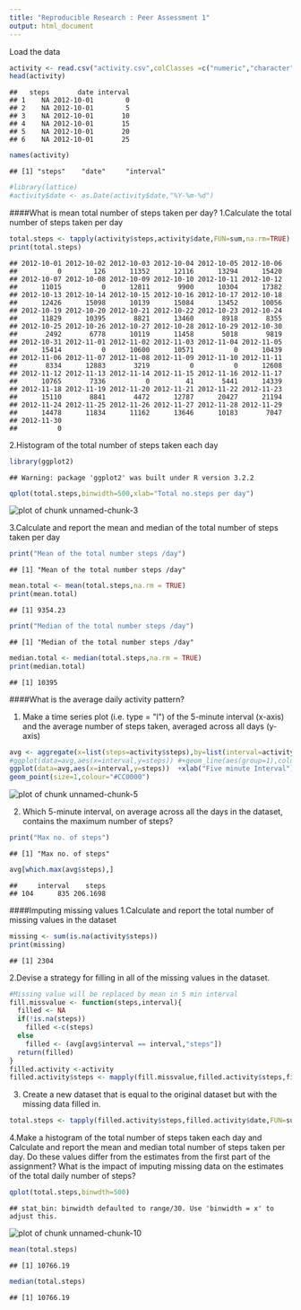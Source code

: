 ```yaml
---
title: "Reproducible Research : Peer Assessment 1"
output: html_document
---
```

Load the data


```r
activity <- read.csv("activity.csv",colClasses =c("numeric","character","numeric"))
head(activity)
```

```
##   steps       date interval
## 1    NA 2012-10-01        0
## 2    NA 2012-10-01        5
## 3    NA 2012-10-01       10
## 4    NA 2012-10-01       15
## 5    NA 2012-10-01       20
## 6    NA 2012-10-01       25
```

```r
names(activity)
```

```
## [1] "steps"    "date"     "interval"
```

```r
#library(lattice)
#activity$date <- as.Date(activity$date,"%Y-%m-%d")
```
####What is mean total number of steps taken per day?
1.Calculate the total number of steps taken per day

```r
total.steps <- tapply(activity$steps,activity$date,FUN=sum,na.rm=TRUE)
print(total.steps)
```

```
## 2012-10-01 2012-10-02 2012-10-03 2012-10-04 2012-10-05 2012-10-06 
##          0        126      11352      12116      13294      15420 
## 2012-10-07 2012-10-08 2012-10-09 2012-10-10 2012-10-11 2012-10-12 
##      11015          0      12811       9900      10304      17382 
## 2012-10-13 2012-10-14 2012-10-15 2012-10-16 2012-10-17 2012-10-18 
##      12426      15098      10139      15084      13452      10056 
## 2012-10-19 2012-10-20 2012-10-21 2012-10-22 2012-10-23 2012-10-24 
##      11829      10395       8821      13460       8918       8355 
## 2012-10-25 2012-10-26 2012-10-27 2012-10-28 2012-10-29 2012-10-30 
##       2492       6778      10119      11458       5018       9819 
## 2012-10-31 2012-11-01 2012-11-02 2012-11-03 2012-11-04 2012-11-05 
##      15414          0      10600      10571          0      10439 
## 2012-11-06 2012-11-07 2012-11-08 2012-11-09 2012-11-10 2012-11-11 
##       8334      12883       3219          0          0      12608 
## 2012-11-12 2012-11-13 2012-11-14 2012-11-15 2012-11-16 2012-11-17 
##      10765       7336          0         41       5441      14339 
## 2012-11-18 2012-11-19 2012-11-20 2012-11-21 2012-11-22 2012-11-23 
##      15110       8841       4472      12787      20427      21194 
## 2012-11-24 2012-11-25 2012-11-26 2012-11-27 2012-11-28 2012-11-29 
##      14478      11834      11162      13646      10183       7047 
## 2012-11-30 
##          0
```
2.Histogram of the total number of steps taken each day

```r
library(ggplot2)
```

```
## Warning: package 'ggplot2' was built under R version 3.2.2
```

```r
qplot(total.steps,binwidth=500,xlab="Total no.steps per day")
```

![plot of chunk unnamed-chunk-3](figure/unnamed-chunk-3-1.png) 


3.Calculate and report the mean and median of the total number of steps taken per day

```r
print("Mean of the total number steps /day")
```

```
## [1] "Mean of the total number steps /day"
```

```r
mean.total <- mean(total.steps,na.rm = TRUE)
print(mean.total)
```

```
## [1] 9354.23
```

```r
print("Median of the total number steps /day")
```

```
## [1] "Median of the total number steps /day"
```

```r
median.total <- median(total.steps,na.rm = TRUE)
print(median.total)
```

```
## [1] 10395
```

####What is the average daily activity pattern?
1. Make a time series plot (i.e. type = "l") of the 5-minute interval (x-axis) and the average number of steps taken, averaged across all days (y-axis)

```r
avg <- aggregate(x=list(steps=activity$steps),by=list(interval=activity$interval),FUN=mean,na.rm=TRUE)
#ggplot(data=avg,aes(x=interval,y=steps)) #+geom_line(aes(group=1),colour="#000099") +xlab("Five minute Interval") + #ylab("Avg no. of steps taken")
ggplot(data=avg,aes(x=interval,y=steps))  +xlab("Five minute Interval") + ylab("Avg no. of steps taken") +geom_line(aes(group=1),colour="#000099") +
geom_point(size=1,colour="#CC0000")
```

![plot of chunk unnamed-chunk-5](figure/unnamed-chunk-5-1.png) 


2. Which 5-minute interval, on average across all the days in the dataset, contains the maximum number of steps?


```r
print("Max no. of steps")
```

```
## [1] "Max no. of steps"
```

```r
avg[which.max(avg$steps),]
```

```
##     interval    steps
## 104      835 206.1698
```
####Imputing missing values
1.Calculate and report the total number of missing values in the dataset 

```r
missing <- sum(is.na(activity$steps))
print(missing)
```

```
## [1] 2304
```

2.Devise a strategy for filling in all of the missing values in the dataset. 

```r
#Missing value will be replaced by mean in 5 min interval
fill.missvalue <- function(steps,interval){
  filled <- NA
  if(!is.na(steps))
    filled <-c(steps) 
  else 
    filled <- (avg[avg$interval == interval,"steps"])
  return(filled)
}
filled.activity <-activity
filled.activity$steps <- mapply(fill.missvalue,filled.activity$steps,filled.activity$interval)
```


3. Create a new dataset that is equal to the original dataset but with the missing data filled in.



```r
total.steps <- tapply(filled.activity$steps,filled.activity$date,FUN=sum)
```


4.Make a histogram of the total number of steps taken each day and Calculate and report the mean and median total number of steps taken per day. Do these values differ from the estimates from the first part of the assignment? What is the impact of imputing missing data on the estimates of the total daily number of steps?

```r
qplot(total.steps,binwdth=500)
```

```
## stat_bin: binwidth defaulted to range/30. Use 'binwidth = x' to adjust this.
```

![plot of chunk unnamed-chunk-10](figure/unnamed-chunk-10-1.png) 

```r
mean(total.steps)
```

```
## [1] 10766.19
```

```r
median(total.steps)
```

```
## [1] 10766.19
```
